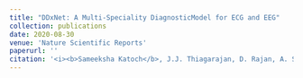 ```yaml
---
title: "DDxNet: A Multi-Speciality DiagnosticModel for ECG and EEG"
collection: publications
date: 2020-08-30
venue: 'Nature Scientific Reports'
paperurl: ''
citation: '<i><b>Sameeksha Katoch</b>, J.J. Thiagarajan, D. Rajan, A. Spanias (2020) &quot; DDxNet: A Multi-Speciality Diagnostic Model for ECG and EEG,&quot; in Nature Scientific Reports. </i>'
---
```

